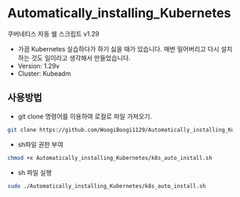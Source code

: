 # Automatically_installing_Kubernetes
쿠버네티스 자동 쉘 스크립트 v1.29
- 가끔 Kubernetes 실습하다가 하기 싫을 때가 있습니다. 매번 밀어버리고 다시 설치하는 것도 일이라고 생각해서 만들었습니다.
- Version: 1.29v
- Cluster: Kubeadm

## 사용방법
- git clone 명령어를 이용하여 로컬로 파일 가져오기.
```sh
git clone https://github.com/WoogiBoogi1129/Automatically_installing_Kubernetes.git
```

- sh파일 권한 부여
```sh
chmod +x Automatically_installing_Kubernetes/k8s_auto_install.sh
```

- sh 파일 실행
```sh
sudo ./Automatically_installing_Kubernetes/k8s_auto_install.sh
```
